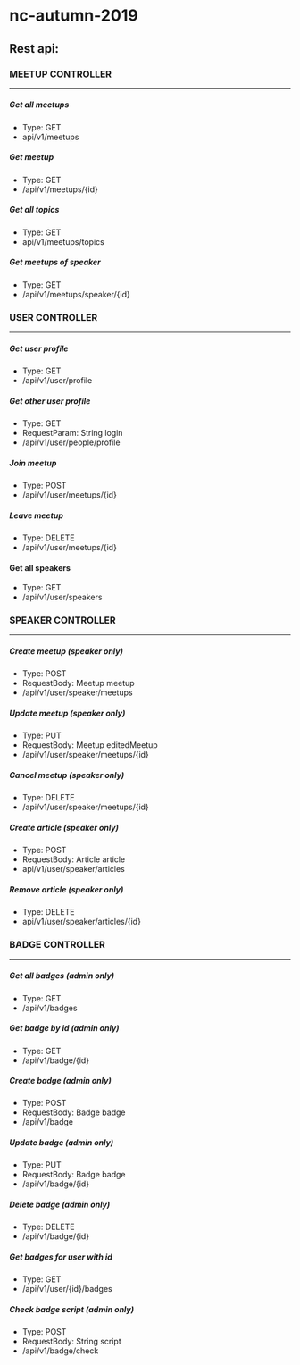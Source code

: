 # nc-autumn-2019

## Rest api:

### MEETUP CONTROLLER
____________________________________
##### Get all meetups
- Type: GET
- api/v1/meetups

##### Get meetup
- Type: GET
- /api/v1/meetups/{id}

##### Get all topics
- Type: GET
- api/v1/meetups/topics

##### Get meetups of speaker
- Type: GET
- /api/v1/meetups/speaker/{id}


### USER CONTROLLER
____________________________________
##### Get user profile
- Type: GET
- /api/v1/user/profile

##### Get other user profile
- Type: GET
- RequestParam: String login
- /api/v1/user/people/profile

##### Join meetup
- Type: POST
- /api/v1/user/meetups/{id}

##### Leave meetup
- Type: DELETE
- /api/v1/user/meetups/{id}

#### Get all speakers
- Type: GET
- /api/v1/user/speakers


### SPEAKER CONTROLLER
____________________________________
##### Create meetup (speaker only)
- Type: POST
- RequestBody: Meetup meetup
- /api/v1/user/speaker/meetups

##### Update meetup (speaker only)
- Type: PUT
- RequestBody: Meetup editedMeetup
- /api/v1/user/speaker/meetups/{id}

##### Cancel meetup (speaker only)
- Type: DELETE
- /api/v1/user/speaker/meetups/{id}

##### Create article (speaker only)
- Type: POST
- RequestBody: Article article
- api/v1/user/speaker/articles

##### Remove article (speaker only)
- Type: DELETE
- api/v1/user/speaker/articles/{id}


### BADGE CONTROLLER
____________________________________
##### Get all badges (admin only)
- Type: GET
- /api/v1/badges

##### Get badge by id (admin only)
- Type: GET
- /api/v1/badge/{id}

##### Create badge (admin only)
- Type: POST
- RequestBody: Badge badge
- /api/v1/badge

##### Update badge (admin only)
- Type: PUT
- RequestBody: Badge badge
- /api/v1/badge/{id}

##### Delete badge (admin only)
- Type: DELETE
- /api/v1/badge/{id}

##### Get badges for user with id
- Type: GET
- /api/v1/user/{id}/badges

##### Check badge script (admin only)
- Type: POST
- RequestBody: String script
- /api/v1/badge/check




